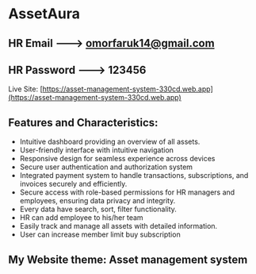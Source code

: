 # AssetAura

## HR Email ---> omorfaruk14@gmail.com

## HR Password ---> 123456

Live Site: [https://asset-management-system-330cd.web.app](https://asset-management-system-330cd.web.app)

## Features and Characteristics:

- Intuitive dashboard providing an overview of all assets.
- User-friendly interface with intuitive navigation
- Responsive design for seamless experience across devices
- Secure user authentication and authorization system
- Integrated payment system to handle transactions, subscriptions, and invoices securely and efficiently.
- Secure access with role-based permissions for HR managers and employees, ensuring data privacy and integrity.
- Every data have search, sort, filter functionality.
- HR can add employee to his/her team
- Easily track and manage all assets with detailed information.
- User can increase member limit buy subscription

## My Website theme: Asset management system
